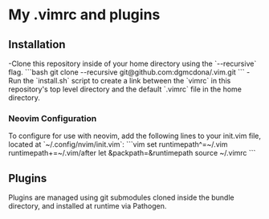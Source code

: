 <h1>My .vimrc and plugins</h1>
<h2>Installation</h2>
-Clone this repository inside of your home directory using the `--recursive` flag.
```bash
git clone --recursive git@github.com:dgmcdona/.vim.git
```
-Run the `install.sh` script to create a link between the `vimrc` in this repository's top level directory and the default `.vimrc` file in the home directory.
<h3>Neovim Configuration</h3>
To configure for use with neovim, add the following lines to your init.vim file, located at `~/.config/nvim/init.vim`:
```vim
set runtimepath^=~/.vim runtimepath+=~/.vim/after
let &packpath=&runtimepath
source ~/.vimrc
```
<h2>Plugins</h2>
Plugins are managed using git submodules cloned inside the bundle directory, and installed at runtime via Pathogen.
